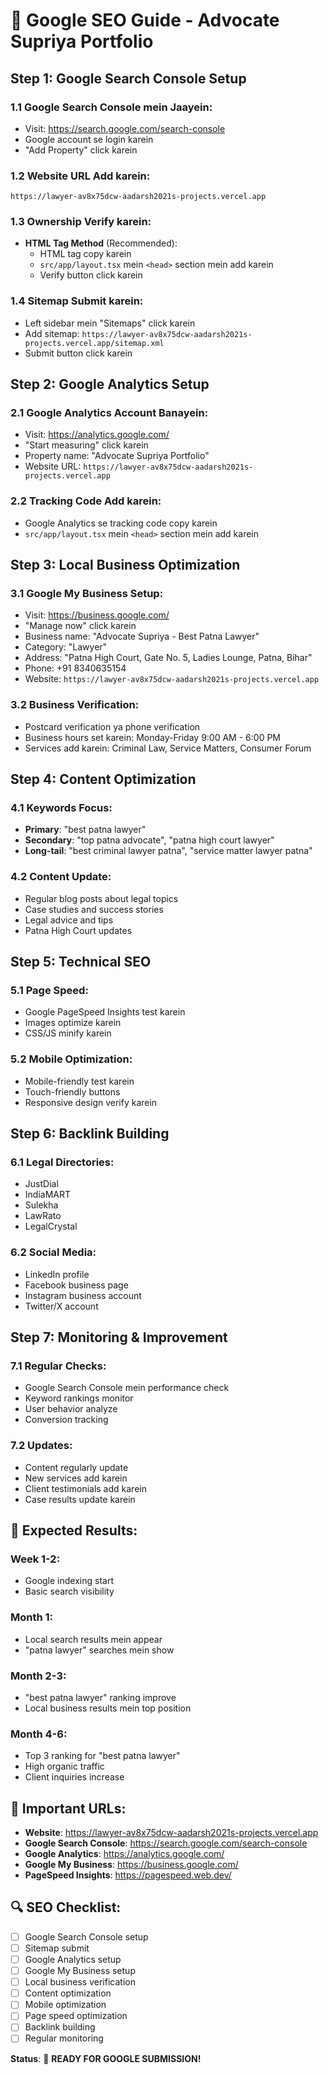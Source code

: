 # 🚀 Google SEO Guide - Advocate Supriya Portfolio

## **Step 1: Google Search Console Setup**

### **1.1 Google Search Console mein Jaayein:**
- Visit: https://search.google.com/search-console
- Google account se login karein
- "Add Property" click karein

### **1.2 Website URL Add karein:**
```
https://lawyer-av8x75dcw-aadarsh2021s-projects.vercel.app
```

### **1.3 Ownership Verify karein:**
- **HTML Tag Method** (Recommended):
  - HTML tag copy karein
  - `src/app/layout.tsx` mein `<head>` section mein add karein
  - Verify button click karein

### **1.4 Sitemap Submit karein:**
- Left sidebar mein "Sitemaps" click karein
- Add sitemap: `https://lawyer-av8x75dcw-aadarsh2021s-projects.vercel.app/sitemap.xml`
- Submit button click karein

## **Step 2: Google Analytics Setup**

### **2.1 Google Analytics Account Banayein:**
- Visit: https://analytics.google.com/
- "Start measuring" click karein
- Property name: "Advocate Supriya Portfolio"
- Website URL: `https://lawyer-av8x75dcw-aadarsh2021s-projects.vercel.app`

### **2.2 Tracking Code Add karein:**
- Google Analytics se tracking code copy karein
- `src/app/layout.tsx` mein `<head>` section mein add karein

## **Step 3: Local Business Optimization**

### **3.1 Google My Business Setup:**
- Visit: https://business.google.com/
- "Manage now" click karein
- Business name: "Advocate Supriya - Best Patna Lawyer"
- Category: "Lawyer"
- Address: "Patna High Court, Gate No. 5, Ladies Lounge, Patna, Bihar"
- Phone: +91 8340635154
- Website: `https://lawyer-av8x75dcw-aadarsh2021s-projects.vercel.app`

### **3.2 Business Verification:**
- Postcard verification ya phone verification
- Business hours set karein: Monday-Friday 9:00 AM - 6:00 PM
- Services add karein: Criminal Law, Service Matters, Consumer Forum

## **Step 4: Content Optimization**

### **4.1 Keywords Focus:**
- **Primary**: "best patna lawyer"
- **Secondary**: "top patna advocate", "patna high court lawyer"
- **Long-tail**: "best criminal lawyer patna", "service matter lawyer patna"

### **4.2 Content Update:**
- Regular blog posts about legal topics
- Case studies and success stories
- Legal advice and tips
- Patna High Court updates

## **Step 5: Technical SEO**

### **5.1 Page Speed:**
- Google PageSpeed Insights test karein
- Images optimize karein
- CSS/JS minify karein

### **5.2 Mobile Optimization:**
- Mobile-friendly test karein
- Touch-friendly buttons
- Responsive design verify karein

## **Step 6: Backlink Building**

### **6.1 Legal Directories:**
- JustDial
- IndiaMART
- Sulekha
- LawRato
- LegalCrystal

### **6.2 Social Media:**
- LinkedIn profile
- Facebook business page
- Instagram business account
- Twitter/X account

## **Step 7: Monitoring & Improvement**

### **7.1 Regular Checks:**
- Google Search Console mein performance check
- Keyword rankings monitor
- User behavior analyze
- Conversion tracking

### **7.2 Updates:**
- Content regularly update
- New services add karein
- Client testimonials add karein
- Case results update karein

## **🎯 Expected Results:**

### **Week 1-2:**
- Google indexing start
- Basic search visibility

### **Month 1:**
- Local search results mein appear
- "patna lawyer" searches mein show

### **Month 2-3:**
- "best patna lawyer" ranking improve
- Local business results mein top position

### **Month 4-6:**
- Top 3 ranking for "best patna lawyer"
- High organic traffic
- Client inquiries increase

## **📱 Important URLs:**

- **Website**: https://lawyer-av8x75dcw-aadarsh2021s-projects.vercel.app
- **Google Search Console**: https://search.google.com/search-console
- **Google Analytics**: https://analytics.google.com/
- **Google My Business**: https://business.google.com/
- **PageSpeed Insights**: https://pagespeed.web.dev/

## **🔍 SEO Checklist:**

- [ ] Google Search Console setup
- [ ] Sitemap submit
- [ ] Google Analytics setup
- [ ] Google My Business setup
- [ ] Local business verification
- [ ] Content optimization
- [ ] Mobile optimization
- [ ] Page speed optimization
- [ ] Backlink building
- [ ] Regular monitoring

**Status**: 🚀 **READY FOR GOOGLE SUBMISSION!**
